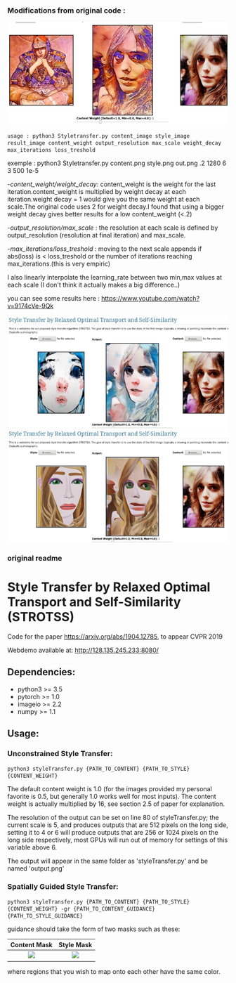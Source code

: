 ### Modifications from original code :

<img src='https://raw.githubusercontent.com/lulu1315/STROTSS/master/images/lou1.jpeg?raw=true'>

```
usage : python3 Styletransfer.py content_image style_image result_image content_weight output_resolution max_scale weight_decay max_iterations loss_treshold
```

exemple : python3 Styletransfer.py content.png style.png out.png .2 1280 6 3 500 1e-5

-*content_weight/weight_decay*: content_weight is the weight for the last iteration.content_weight is multiplied by weight decay at each iteration.weight decay = 1 would give you the same weight at each scale.The original code uses 2 for weight decay.I found that using a bigger weight decay gives better results for a low content_weight (<.2)

-*output_resolution/max_scale* : the resolution at each scale is defined by output_resolution (resolution at final iteration) and max_scale.

-*max_iterations/loss_treshold* : moving to the next scale appends if abs(loss) is < loss_treshold or the number of iterations reaching max_iterations.(this is very empiric)

I also linearly interpolate the learning_rate between two min,max values at each scale (I don't think it actually makes a big difference..)

you can see some results here : https://www.youtube.com/watch?v=9174cVe-9Qk

<img src='https://raw.githubusercontent.com/lulu1315/STROTSS/master/images/lou2.jpeg?raw=true'>
<img src='https://raw.githubusercontent.com/lulu1315/STROTSS/master/images/lou3.jpeg?raw=true'>

### original readme

# Style Transfer by Relaxed Optimal Transport and Self-Similarity (STROTSS)
Code for the paper https://arxiv.org/abs/1904.12785, to appear CVPR 2019

Webdemo available at: http://128.135.245.233:8080/ 

## Dependencies:
* python3 >= 3.5
* pytorch >= 1.0
* imageio >= 2.2
* numpy >= 1.1

## Usage:
### Unconstrained Style Transfer:

```
python3 styleTransfer.py {PATH_TO_CONTENT} {PATH_TO_STYLE} {CONTENT_WEIGHT}
```

The default content weight is 1.0 (for the images provided my personal favorite is 0.5, but generally 1.0 works well for most inputs). The content weight is actually multiplied by 16, see section 2.5 of paper for explanation. 

The resolution of the output can be set on line 80 of styleTransfer.py; the current scale is 5, and produces outputs that are 512 pixels on the long side, setting it to 4 or 6 will produce outputs that are 256 or 1024 pixels on the long side respectively, most GPUs will run out of memory for settings of this variable above 6.

The output will appear in the same folder as 'styleTransfer.py' and be named 'output.png'

### Spatially Guided Style Transfer:

```
python3 styleTransfer.py {PATH_TO_CONTENT} {PATH_TO_STYLE} {CONTENT_WEIGHT} -gr {PATH_TO_CONTENT_GUIDANCE} {PATH_TO_STYLE_GUIDANCE}
```

guidance should take the form of two masks such as these:


Content Mask           |  Style Mask
:-------------------------:|:-------------------------:
<img height="200" src='https://github.com/nkolkin13/STROTSS/blob/master/content_guidance.jpg?raw=true'> |  <img height="200" src='https://github.com/nkolkin13/STROTSS/blob/master/style_guidance.jpg?raw=true'>


where regions that you wish to map onto each other have the same color.
